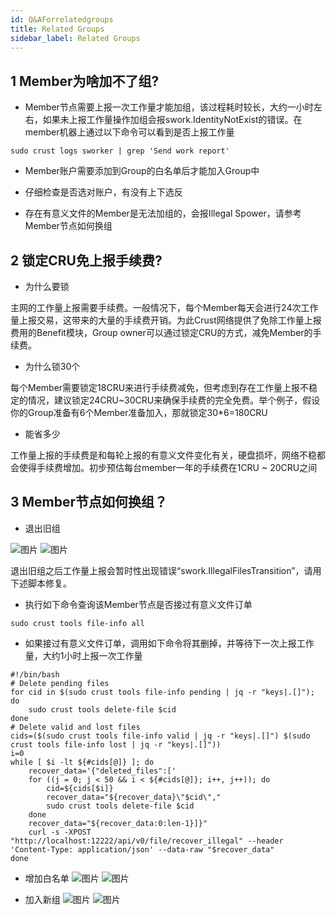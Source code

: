 ```yaml
---
id: Q&AForrelatedgroups
title: Related Groups
sidebar_label: Related Groups
---
```


## 1 Member为啥加不了组?

- Member节点需要上报一次工作量才能加组，该过程耗时较长，大约一小时左右，如果未上报工作量操作加组会报swork.IdentityNotExist的错误。在member机器上通过以下命令可以看到是否上报工作量

```shell
sudo crust logs sworker | grep 'Send work report'
```

- Member账户需要添加到Group的白名单后才能加入Group中

- 仔细检查是否选对账户，有没有上下选反

- 存在有意义文件的Member是无法加组的，会报Illegal Spower，请参考Member节点如何换组

## 2 锁定CRU免上报手续费?

- 为什么要锁

主网的工作量上报需要手续费。一般情况下，每个Member每天会进行24次工作量上报交易，这带来的大量的手续费开销。为此Crust网络提供了免除工作量上报费用的Benefit模块，Group owner可以通过锁定CRU的方式，减免Member的手续费。

- 为什么锁30个

每个Member需要锁定18CRU来进行手续费减免，但考虑到存在工作量上报不稳定的情况，建议锁定24CRU~30CRU来确保手续费的完全免费。举个例子，假设你的Group准备有6个Member准备加入，那就锁定30*6=180CRU 

- 能省多少

工作量上报的手续费是和每轮上报的有意义文件变化有关，硬盘损坏，网络不稳都会使得手续费增加。初步预估每台member一年的手续费在1CRU ~ 20CRU之间


## 3 Member节点如何换组？

- 退出旧组

![图片](assets/qa/quit1.png)
![图片](assets/qa/quit2.png)

退出旧组之后工作量上报会暂时性出现错误“swork.IllegalFilesTransition”，请用下述脚本修复。

- 执行如下命令查询该Member节点是否接过有意义文件订单
```shell
sudo crust tools file-info all
```
- 如果接过有意义文件订单，调用如下命令将其删掉，并等待下一次上报工作量，大约1小时上报一次工作量
```shell
#!/bin/bash
# Delete pending files
for cid in $(sudo crust tools file-info pending | jq -r "keys|.[]"); do
    sudo crust tools delete-file $cid
done
# Delete valid and lost files
cids=($(sudo crust tools file-info valid | jq -r "keys|.[]") $(sudo crust tools file-info lost | jq -r "keys|.[]"))
i=0
while [ $i -lt ${#cids[@]} ]; do
    recover_data='{"deleted_files":['
    for ((j = 0; j < 50 && i < ${#cids[@]}; i++, j++)); do
        cid=${cids[$i]}
        recover_data="${recover_data}\"$cid\","
        sudo crust tools delete-file $cid
    done
    recover_data="${recover_data:0:len-1}]}"
    curl -s -XPOST "http://localhost:12222/api/v0/file/recover_illegal" --header 'Content-Type: application/json' --data-raw "$recover_data"
done
```

- 增加白名单
![图片](assets/benefits/addallowaccount1.png)
![图片](assets/benefits/addallowaccount2.png)

- 加入新组
![图片](assets/benefits/joingroup1.png)
![图片](assets/benefits/joingroup2.png)
